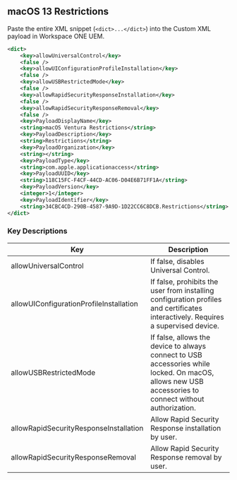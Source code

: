 ## macOS 13 Restrictions ##

Paste the entire XML snippet (`<dict>...</dict>`) into the Custom XML payload in Workspace ONE UEM.

```xml
<dict>
    <key>allowUniversalControl</key>
    <false />
    <key>allowUIConfigurationProfileInstallation</key>
    <false />
    <key>allowUSBRestrictedMode</key>
    <false />
    <key>allowRapidSecurityResponseInstallation</key>
    <false />
    <key>allowRapidSecurityResponseRemoval</key>
    <false />
    <key>PayloadDisplayName</key>
    <string>macOS Ventura Restrictions</string>
    <key>PayloadDescription</key>
    <string>Restrictions</string>
    <key>PayloadOrganization</key>
    <string></string>
    <key>PayloadType</key>
    <string>com.apple.applicationaccess</string>
    <key>PayloadUUID</key>
    <string>118C15FC-F4CF-44CD-AC06-D04E6B71FF1A</string>
    <key>PayloadVersion</key>
    <integer>1</integer>
    <key>PayloadIdentifier</key>
    <string>34CBC4CD-290B-4587-9A9D-1D22CC6C8DCB.Restrictions</string>
</dict>
```

### Key Descriptions ###

| Key           | Description   |
|---------------|---------------|
| allowUniversalControl | If false, disables Universal Control. | 
| allowUIConfigurationProfileInstallation | If false, prohibits the user from installing configuration profiles and certificates interactively. Requires a supervised device. | 
| allowUSBRestrictedMode | If false, allows the device to always connect to USB accessories while locked. On macOS, allows new USB accessories to connect without authorization. | 
| allowRapidSecurityResponseInstallation | Allow Rapid Security Response installation by user. | 
| allowRapidSecurityResponseRemoval | Allow Rapid Security Response removal by user. | 